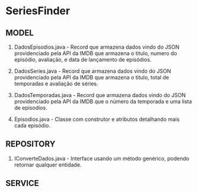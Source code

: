 # SeriesFinder

## MODEL

1. DadosEpisodios.java - 
  Record que armazena dados vindo do JSON providenciado pela API da IMDB que armazena o titulo, numero do episódio, avaliação, e data de lançamento de episódios.

1. DadosSeries.java -
   Record que armazena dados vindo do JSON providenciado pela API da IMDB que armazena o titulo, total de temporadas e avaliação de séries.

1. DadosTemporadas.java -
   Record que armazena dados vindo do JSON providenciado pela API da IMDB que o número da temporada e uma lista de episodios.
   
1. Episodios.java -
   Classe com construtor e atributos detalhando mais cada episódio.

## REPOSITORY

  1. IConverteDados.java -
     Interface usando um método genérico, podendo retornar qualquer entidade.

## SERVICE
